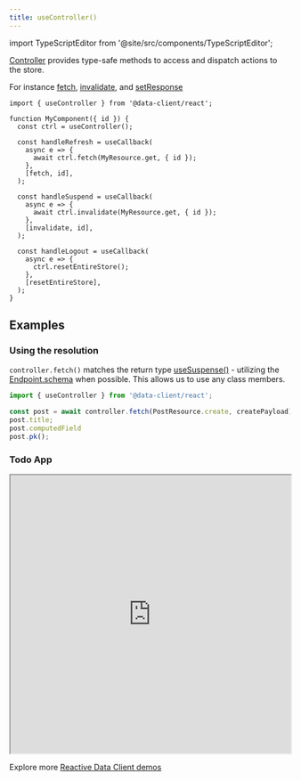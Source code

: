 ```yaml
---
title: useController()
---
```


<head>
  <title>useController() - Type safe store manipulation in React</title>
  <meta name="docsearch:pagerank" content="10"/>
</head>

import TypeScriptEditor from '@site/src/components/TypeScriptEditor';

[Controller](./Controller.md) provides type-safe methods to access and dispatch actions to the store.

For instance [fetch](./Controller.md#fetch), [invalidate](./Controller.md#invalidate),
and [setResponse](./Controller.md#setResponse)

```tsx
import { useController } from '@data-client/react';

function MyComponent({ id }) {
  const ctrl = useController();

  const handleRefresh = useCallback(
    async e => {
      await ctrl.fetch(MyResource.get, { id });
    },
    [fetch, id],
  );

  const handleSuspend = useCallback(
    async e => {
      await ctrl.invalidate(MyResource.get, { id });
    },
    [invalidate, id],
  );

  const handleLogout = useCallback(
    async e => {
      ctrl.resetEntireStore();
    },
    [resetEntireStore],
  );
}
```

## Examples

### Using the resolution

`controller.fetch()` matches the return type [useSuspense()](./useSuspense.md) - utilizing the [Endpoint.schema](/rest/api/RestEndpoint#schema)
when possible. This allows us to use any class members.

```ts
import { useController } from '@data-client/react';

const post = await controller.fetch(PostResource.create, createPayload);
post.title;
post.computedField
post.pk();
```

### Todo App

<iframe
  loading="lazy"
  src="https://stackblitz.com/github/data-client/rest-hooks/tree/master/examples/todo-app?embed=1&file=src%2Fresources%2FTodoResource.ts,src%2Fpages%2FHome%2FTodoListItem.tsx&hidedevtools=1&view=both&terminalHeight=0&hideNavigation=1"
  width="100%"
  height="500"
></iframe>

Explore more [Reactive Data Client demos](/demos)

